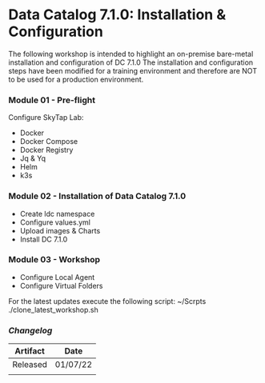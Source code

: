 # Data Catalog 7.1.0: Installation & Configuration

The following workshop is intended to highlight an on-premise bare-metal installation and configuration of DC 7.1.0 The installation and configuration steps have been modified for a training environment and therefore are NOT to be used for a production environment.

### Module 01 - Pre-flight

Configure SkyTap Lab:

* Docker
* Docker Compose
* Docker Registry
* Jq & Yq
* Helm
* k3s

### Module 02 - Installation of Data Catalog 7.1.0

* Create ldc namespace
* Configure values.yml
* Upload images & Charts
* Install DC 7.1.0

### Module 03 - Workshop

* Configure Local Agent
* Configure Virtual Folders

For the latest updates execute the following script: \~/Scrpts ./clone\_latest\_workshop.sh

### _Changelog_

| Artifact | Date     |
| -------- | -------- |
| Released | 01/07/22 |
|          |          |
